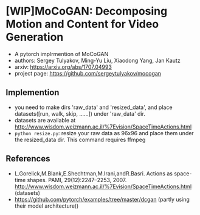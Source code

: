 # [WIP]MoCoGAN: Decomposing Motion and Content for Video Generation

- A pytorch implrmention of MoCoGAN
- authors: Sergey Tulyakov, Ming-Yu Liu, Xiaodong Yang, Jan Kautz
- arxiv: https://arxiv.org/abs/1707.04993
- project page: https://github.com/sergeytulyakov/mocogan

## Implemention

- you need to make dirs 'raw_data' and 'resized_data', and place datasets([run, walk, skip, ......]) under 'raw_data' dir.
- datasets are available at http://www.wisdom.weizmann.ac.il/%7Evision/SpaceTimeActions.html
- `python resize.py`: resize your raw data as 96x96 and place them under the resized_data dir. This command requires ffmpeg


## References

- L.Gorelick,M.Blank,E.Shechtman,M.Irani,andR.Basri.
Actions as space-time shapes. PAMI, 29(12):2247–2253, 2007. http://www.wisdom.weizmann.ac.il/%7Evision/SpaceTimeActions.html (datasets)
- https://github.com/pytorch/examples/tree/master/dcgan (partly using their model architecture)) 

